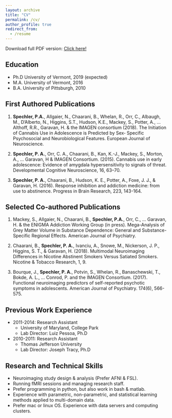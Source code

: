 ```yaml
---
layout: archive
title: "CV"
permalink: /cv/
author_profile: true
redirect_from:
  - /resume
---
```

Download full PDF version: <a href="https://philipspechler.github.io/files/Philip_Spechler_CV_October2018.pdf"> Click here!</a>

## Education
* Ph.D University of Vermont, 2019 (expected)
* M.A. University of Vermont, 2016
* B.A. University of Pittsburgh, 2010

## First Authored Publications
1. **Spechler, P.A.**, Allgaier, N., Chaarani, B., Whelan, R., Orr, C., Albaugh, M., D’Alberto, N., Higgins, S.T., Hudson, K.E., Mackey, 
S., Potter, A., ... Althoff, R.R., Garavan, H. & the IMAGEN consortium (2018). The Initiation of Cannabis Use in Adolescence is Predicted 
by Sex‐ Specific Psychosocial and Neurobiological Features. European Journal of Neuroscience.

2. **Spechler, P. A.**, Orr, C. A., Chaarani, B., Kan, K.-J., Mackey, S., Morton, A., ... Garavan, H & IMAGEN Consortium. (2015). Cannabis 
use in early adolescence: Evidence of amygdala hypersensitivity to signals of threat. Developmental Cognitive Neuroscience, 16, 63–70.

3. **Spechler, P. A.**, Chaarani, B., Hudson, K. E., Potter, A., Foxe, J. J., & Garavan, H. (2016). Response inhibition and addiction 
medicine: from use to abstinence. Progress in Brain Research, 223, 143-164.

## Selected Co-authored Publications
1. Mackey, S., Allgaier, N., Chaarani, B., **Spechler, P.A.**, Orr, C., ... Garavan, H. & the ENIGMA Addiction Working Group (in press). 
Mega-Analysis of Grey Matter Volume in Substance Dependence: General and Substance-Specific Regional Effects. American Journal of 
Psychiatry.

2. Chaarani, B., **Spechler, P. A.**, Ivanciu, A., Snowe, M., Nickerson, J. P., Higgins, S. T., & Garavan, H. (2018). Multimodal 
Neuroimaging Differences in Nicotine Abstinent Smokers Versus Satiated Smokers. Nicotine & Tobacco Research, 1, 9.

3. Bourque, J., **Spechler, P. A.**, Potvin, S., Whelan, R., Banaschewski, T., Bokde, A. L., ... Conrod, P. and the IMAGEN Consortium. 
(2017). Functional neuroimaging predictors of self-reported psychotic symptoms in adolescents. American Journal of Psychiatry. 174(6), 
566-575.

## Previous Work Experience
* 2011-2014: Research Assistant
  * University of Maryland, College Park
  * Lab Director: Luiz Pessoa, Ph.D
* 2010-2011: Research Assistant
  * Thomas Jefferson University
  * Lab Director: Joseph Tracy, Ph.D  
  
## Research and Technical Skills
* Neuroimaging study design & analysis (Prefer AFNI & FSL).
* Running fMRI sessions and managing research staff.
* Prefer programming in python, but also work in bash & matlab.
* Experience with parametric, non-parametric, and statistical learning methods applied to multi-domain data.
* Prefer mac or linux OS. Experience with data servers and computing clusters. 
